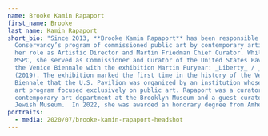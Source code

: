 ```yaml
---
name: Brooke Kamin Rapaport
first_name: Brooke
last_name: Kamin Rapaport
short_bio: "Since 2013, **Brooke Kamin Rapaport** has been responsible for the
  Conservancy’s program of commissioned public art by contemporary artists in
  her role as Artistic Director and Martin Friedman Chief Curator. While at
  MSPC, she served as Commissioner and Curator of the United States Pavilion at
  the Venice Biennale with the exhibition Martin Puryear: _Liberty_ / _Libertà_
  (2019). The exhibition marked the first time in the history of the Venice
  Biennale that the U.S. Pavilion was organized by an institution whose visual
  art program focused exclusively on public art. Rapaport was a curator in the
  contemporary art department at the Brooklyn Museum and a guest curator at The
  Jewish Museum.  In 2022, she was awarded an honorary degree from Amherst."
portraits:
  - media: 2020/07/brooke-kamin-rapaport-headshot
---
```

